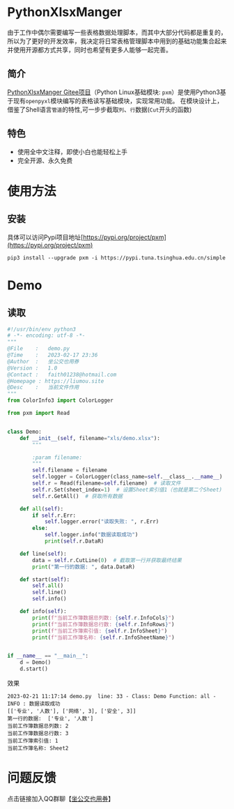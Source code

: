 # PythonXlsxManger

由于工作中偶尔需要编写一些表格数据处理脚本，而其中大部分代码都是重复的，所以为了更好的开发效率，我决定将日常表格管理脚本中用到的基础功能集合起来并使用开源都方式共享，同时也希望有更多人能够一起完善。

## 简介

[PythonXlsxManger Gitee项目](https://gitee.com/liumou_site/pxm)（Python Linux基础模块: `pxm`）是使用Python3基于现有`openpyxl`模块编写的表格读写基础模块，实现常用功能。
在模块设计上，借鉴了Shell语言`管道`的特性,可一步步截取`列`、`行`数据(`Cut`开头的函数)


## 特色

* 使用全中文注释，即使小白也能轻松上手
* 完全开源、永久免费

# 使用方法

## 安装

具体可以访问Pypi项目地址[https://pypi.org/project/pxm](https://pypi.org/project/pxm)

```shell
pip3 install --upgrade pxm -i https://pypi.tuna.tsinghua.edu.cn/simple
```



# Demo

## 读取

```python
#!/usr/bin/env python3
# -*- encoding: utf-8 -*-
"""
@File    :   demo.py
@Time    :   2023-02-17 23:36
@Author  :   坐公交也用券
@Version :   1.0
@Contact :   faith01238@hotmail.com
@Homepage : https://liumou.site
@Desc    :   当前文件作用
"""
from ColorInfo3 import ColorLogger

from pxm import Read


class Demo:
	def __init__(self, filename="xls/demo.xlsx"):
		"""

		:param filename:
		"""
		self.filename = filename
		self.logger = ColorLogger(class_name=self.__class__.__name__)
		self.r = Read(filename=self.filename)  # 读取文件
		self.r.Set(sheet_index=1)  # 设置Sheet索引值1（也就是第二个Sheet)
		self.r.GetAll()  # 获取所有数据

	def all(self):
		if self.r.Err:
			self.logger.error("读取失败: ", r.Err)
		else:
			self.logger.info("数据读取成功")
			print(self.r.DataR)

	def line(self):
		data = self.r.CutLine(0)  # 截取第一行并获取最终结果
		print("第一行的数据: ", data.DataR)

	def start(self):
		self.all()
		self.line()
		self.info()

	def info(self):
		print(f"当前工作簿数据总列数: {self.r.InfoCols}")
		print(f"当前工作簿数据总行数: {self.r.InfoRows}")
		print(f"当前工作簿索引值: {self.r.InfoSheet}")
		print(f"当前工作簿名称: {self.r.InfoSheetName}")


if __name__ == "__main__":
	d = Demo()
	d.start()

```

效果


```shell
2023-02-21 11:17:14 demo.py  line: 33 - Class: Demo Function: all - INFO : 数据读取成功
[['专业', '人数'], ['网络', 3], ['安全', 3]]
第一行的数据:  ['专业', '人数']
当前工作簿数据总列数: 2
当前工作簿数据总行数: 3
当前工作簿索引值: 1
当前工作簿名称: Sheet2
```

# 问题反馈

点击链接加入QQ群聊【[坐公交也用券](https://jq.qq.com/?_wv=1027&k=FEeLQ6tz)】
